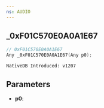 ```yaml
---
ns: AUDIO
---
```

## _0xF01C570E0A0A1E67

```c
// 0xF01C570E0A0A1E67
Any _0xF01C570E0A0A1E67(Any p0);
```

```
NativeDB Introduced: v1207
```

## Parameters
* **p0**:
